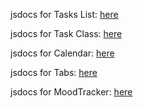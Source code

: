 jsdocs for Tasks List: [here](https://cse110-sp21-group26.github.io/cse110-sp21-group26/docs/jsdocs/taskslist/index.html)

jsdocs for Task Class: [here](https://cse110-sp21-group26.github.io/cse110-sp21-group26/docs/jsdocs/TaskClass/index.html)

jsdocs for Calendar: [here](https://cse110-sp21-group26.github.io/cse110-sp21-group26/docs/jsdocs/Calendar/index.html)

jsdocs for Tabs: [here](https://cse110-sp21-group26.github.io/cse110-sp21-group26/docs/jsdocs/tabs/index.html)

jsdocs for MoodTracker: [here](https://cse110-sp21-group26.github.io/cse110-sp21-group26/docs/jsdocs/MoodTracker/index.html)
